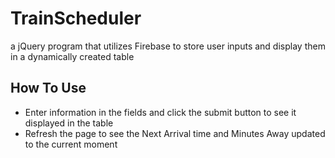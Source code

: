 # TrainScheduler

a jQuery program that utilizes Firebase to store user inputs and display them in a dynamically created table

## How To Use

* Enter information in the fields and click the submit button to see it displayed in the table
* Refresh the page to see the Next Arrival time and Minutes Away updated to the current moment